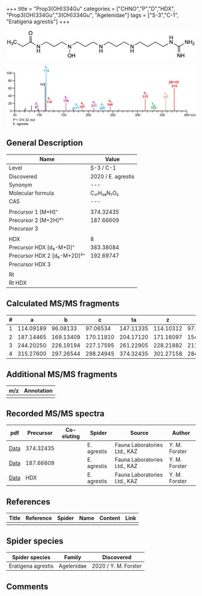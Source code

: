 +++
title = "Prop3(OH)334Gu"
categories = ["CHNO","P","D","HDX",
"Prop3(OH)334Gu","3(OH)334Gu",
"Agelenidae"]
tags = ["S-3","C-1",
"Eratigena agrestis"]
+++

![](/img/Prop3(OH)334Gu.png)

![](/img_MSMS/374_Prop3(OH)334Gu_Ea.png?classes=border)

## General Description

| Name                       | Value              |
|----------------------------|--------------------|
| Level                      | S-3 / C-1          |
| Discovered                 | 2020 / E. agrestis |
| Synonym                    | ---                |
| Molecular formula          | C₁₇H₃₉N₇O₂                   |
| CAS                        | ---                |
|                            |                    |
| Precursor 1 [M+H]⁺         | 374.32435                   |
| Precursor 2 [M+2H]²⁺       | 187.66609                   |
| Precursor 3                |                    |
|                            |                    |
| HDX                        | 8                   |
| Precursor HDX   [d₈-M+D]⁺   | 383.38084                   |
| Precursor HDX 2 [d₈-M+2D]²⁺ | 192.69747                   |
| Precursor HDX 3            |                    |
|                            |                    |
| Rt                         |                    |
| Rt HDX                     |                    |

## Calculated MS/MS fragments

| # | a         | b         | c         | ta        | z         | y         | tz        |
|---|-----------|-----------|-----------|-----------|-----------|-----------|-----------|
| 1 | 114.09189 | 96.08133 | 97.06534 | 147.11335 | 114.10312 | 97.07657 | 131.12967 |
| 2 | 187.14465 | 169.13409 | 170.11810 | 204.17120 | 171.16097 | 154.13442 | 188.18752 |
| 3 | 244.20250 | 226.19194 | 227.17595 | 261.22905 | 228.21882 | 211.19227 | 261.24028 |
| 4 | 315.27600 | 297.26544 | 298.24945 | 374.32435 | 301.27158 | 284.24503 | 318.29813 |


## Additional MS/MS fragments

| m/z | Annotation |
|-----|------------|
|     |            |

## Recorded MS/MS spectra

| pdf                                             | Precursor | Co-eluting | Spider      | Source                       | Author        |
|-------------------------------------------------|-----------|------------|-------------|------------------------------|---------------|
| [Data](/pdf/E-agrestis/374_Prop3(OH)334Gu_Ea.pdf)   | 374.32435 |            | E. agrestis | Fauna Laboratories Ltd., KAZ | Y. M. Forster |
| [Data](/pdf/E-agrestis/374_Prop3(OH)334Gu_Ea_2.pdf)   | 187.66609 |            | E. agrestis | Fauna Laboratories Ltd., KAZ | Y. M. Forster |
| [Data](/pdf/E-agrestis/374_Prop3(OH)334Gu_Ea_HDX.pdf)   | HDX |            | E. agrestis | Fauna Laboratories Ltd., KAZ | Y. M. Forster |


## References

| Title | Reference | Spider | Name | Content | Link |
|-------|-----------|--------|------|---------|------|
|       |           |        |      |         |      |

## Spider species

| Spider species     | Family     | Discovered           |
|--------------------|------------|----------------------|
| Eratigena agrestis | Agelenidae | 2020 / Y. M. Forster |

## Comments